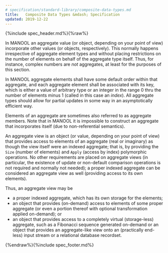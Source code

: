 ```yaml
---
# specification/standard-library/composite-data-types.md
title:   Composite Data Types &mdash; Specification
updated: 2019-12-22
---
```


{%include spec_header.md%}{%raw%}


In MANOOL an aggregate value (or object, depending on your point of view) incorporate other values (or objects, respectively). This normally happens
irrespective of aggregate element types and without placing restrictions on the number of elements on behalf of the aggregate type itself. Thus, for instance,
complex numbers are *not* aggregates, at least for the purposes of this section.

In MANOOL aggregate elements shall have some default order within that aggregate, and each aggregate element shall be associated with its key, which is either a
value of arbitrary type or an integer in the range 0 thru the number of elements minus 1 (called in this case an _index_). All aggregate types should allow for
partial updates in some way in an asymptotically efficient way.

Elements of an aggregate are sometimes also referred to as aggregate members. Note that in MANOOL it is impossible to construct an aggregate that incorporates
itself (due to non-referential semantics).

An aggregate view is an object (or value, depending on your point of view) that provides access to elements of an aggregate (real or imaginary) as though the
view itself were an indexed aggregate; that is, by providing the `Size` (number of elements) and `Apply` (access by index) polymorphic operations. No other
requirements are placed on aggregate views (in particular, the existence of update or non-default comparison operations is not required and normally not
needed); a proper indexed aggregate can be considered an aggregate view as well (providing access to its own elements).

Thus, an aggregate view may be
  * a proper indexed aggregate, which has its own storage for the elements;
  * an object that provides (on-demand) access to elements of some proper aggregate (or even a portion thereof with optional transformation applied on-demand);
    or
  * an object that provides access to a completely virtual (storage-less) aggregate, such as a Fibonacci sequence generated on-demand or an object that provides
    an aggregate-like view onto an (practically end-less) input stream or a relational database recordset.


{%endraw%}{%include spec_footer.md%}
